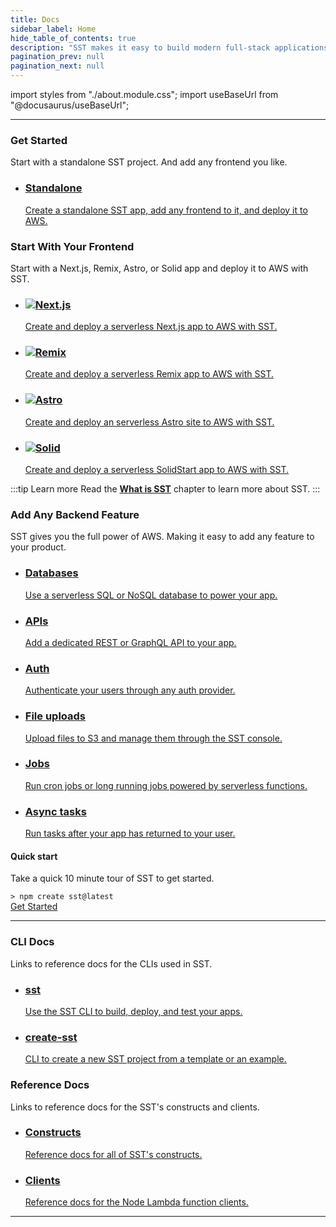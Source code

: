 ```yaml
---
title: Docs
sidebar_label: Home
hide_table_of_contents: true
description: "SST makes it easy to build modern full-stack applications on AWS."
pagination_prev: null
pagination_next: null
---
```


import styles from "./about.module.css";
import useBaseUrl from "@docusaurus/useBaseUrl";

---

<div className={styles.heading}>
  <h3>Get Started</h3>
  <p>Start with a standalone SST project. And add any frontend you like.</p>
</div>

<ul className={styles.features}>
  <li>
    <a href={useBaseUrl("/start/standalone")}>
      <h3>Standalone</h3>
      <p>Create a standalone SST app, add any frontend to it, and deploy it to AWS.</p>
    </a>
  </li>
</ul>

<div className={styles.heading}>
  <h3>Start With Your Frontend</h3>
  <p>Start with a Next.js, Remix, Astro, or Solid app and deploy it to AWS with SST.</p>
</div>

<ul className={styles.features}>
  <li>
    <a href={useBaseUrl("/start/nextjs")}>
      <h3><img src="/img/logos/nextjs.svg" />Next.js</h3>
      <p>Create and deploy a serverless Next.js app to AWS with SST.</p>
    </a>
  </li>
  <li>
    <a href={useBaseUrl("/constructs/RemixSite")}>
      <h3><img src="/img/logos/remix.svg" />Remix</h3>
      <p>Create and deploy a serverless Remix app to AWS with SST.</p>
    </a>
  </li>
  <li>
    <a href={useBaseUrl("/start/astro")}>
      <h3><img src="/img/logos/astro.svg" />Astro</h3>
      <p>Create and deploy an serverless Astro site to AWS with SST.</p>
    </a>
  </li>
  <li>
    <a href={useBaseUrl("/constructs/SolidStartSite")}>
      <h3><img src="/img/logos/solid.svg" />Solid</h3>
      <p>Create and deploy a serverless SolidStart app to AWS with SST.</p>
    </a>
  </li>
</ul>

:::tip Learn more
Read the [**What is SST**](what-is-sst.md) chapter to learn more about SST.
:::

<div className={styles.heading}>
  <h3>Add Any Backend Feature</h3>
  <p>SST gives you the full power of AWS. Making it easy to add any feature to your product.</p>
</div>

<ul className={styles.features}>
  <li>
    <a href={useBaseUrl("/databases")}>
      <h3>Databases</h3>
      <p>Use a serverless SQL or NoSQL database to power your app.</p>
    </a>
  </li>
  <li>
    <a href={useBaseUrl("/apis")}>
      <h3>APIs</h3>
      <p>Add a dedicated REST or GraphQL API to your app.</p>
    </a>
  </li>
  <li>
    <a href={useBaseUrl("/auth")}>
      <h3>Auth</h3>
      <p>Authenticate your users through any auth provider.</p>
    </a>
  </li>
  <li>
    <a href={useBaseUrl("/file-uploads")}>
      <h3>File uploads</h3>
      <p>Upload files to S3 and manage them through the SST console.</p>
    </a>
  </li>
  <li>
    <a href={useBaseUrl("/cron-jobs")}>
      <h3>Jobs</h3>
      <p>Run cron jobs or long running jobs powered by serverless functions.</p>
    </a>
  </li>
  <li>
    <a href={useBaseUrl("/async-tasks")}>
      <h3>Async tasks</h3>
      <p>Run tasks after your app has returned to your user.</p>
    </a>
  </li>
</ul>

<div className={styles.start}>

<span><i className="fas fa-stream"></i></span>

  <div className={styles.startContent}>
    <h4>Quick start</h4>
    <p>Take a quick 10 minute tour of SST to get started.</p>
  </div>
  <div>
    <div className={styles.startCode}>
      <code>> npm create sst@latest</code>
    </div>
    <a className={styles.startCta} href={useBaseUrl("/start/standalone")}>
      Get Started
      <i class="fas fa-arrow-right"></i>
    </a>
  </div>

</div>

---

<div className={styles.heading}>
  <h3>CLI Docs</h3>
  <p>Links to reference docs for the CLIs used in SST.</p>
</div>

<ul className={styles.features}>
  <li>
    <a href={useBaseUrl("/packages/sst")}>
      <h3>sst</h3>
      <p>Use the SST CLI to build, deploy, and test your apps.</p>
    </a>
  </li>
  <li>
    <a href={useBaseUrl("/packages/create-sst")}>
      <h3>create-sst</h3>
      <p>CLI to create a new SST project from a template or an example.</p>
    </a>
  </li>
</ul>

<div className={styles.heading}>
  <h3>Reference Docs</h3>
  <p>Links to reference docs for the SST's constructs and clients.</p>
</div>

<ul className={styles.features}>
  <li>
    <a href={useBaseUrl("/constructs")}>
      <h3>Constructs</h3>
      <p>Reference docs for all of SST's constructs.</p>
    </a>
  </li>
  <li>
    <a href={useBaseUrl("/clients")}>
      <h3>Clients</h3>
      <p>Reference docs for the Node Lambda function clients.</p>
    </a>
  </li>
</ul>

---
